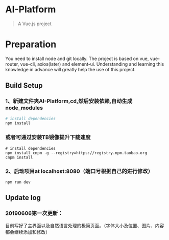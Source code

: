 # AI-Platform

> A Vue.js project

# Preparation
You need to install node and git locally. The project is based on vue, vue-router, vue-cli, axios(later) and element-ui. Understanding and learning this knowledge in advance will greatly help the use of this project.

## Build Setup

### 1、新建文件夹AI-Platform,cd,然后安装依赖,自动生成node_modules
``` bash
# install dependencies
npm install
```
### 或者可通过安装TB镜像提升下载速度
``` 
# install dependencies
npm install cnpm -g --registry=https://registry.npm.taobao.org
cnpm install
```
### 2、启动项目at localhost:8080（端口号根据自己的进行修改）
``` 
npm run dev
```

## Update log

### 20190606第一次更新：
目前写好了主界面以及自然语言处理的极简页面。（字体大小及位置、图片、内容都会继续添加和修改）


